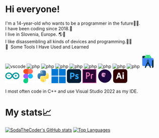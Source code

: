 <h1>Hi everyone!</h1>
I'm a 14-year-old who wants to be a programmer in the future👨‍🦰.  <br>
I have been coding since 2018.📅<br>
I live in Slovenia, Europe. 🌎📍<br>
I like disassembling all kinds of devices and programming.🔧✅<br

<h2> 🚀 &nbsp;Some Tools I Have Used and Learned</h2>
<p align="left">
<img src="https://cdn.jsdelivr.net/gh/devicons/devicon/icons/vscode/vscode-original.svg" alt="vscode" width="45" height="45"/>
<img src="https://upload.wikimedia.org/wikipedia/commons/2/2c/Visual_Studio_Icon_2022.svg" alt="php" width="45" height="45"/>
<img src="https://upload.wikimedia.org/wikipedia/commons/1/19/C_Logo.png" alt="php" width="45" height="45"/>
<img src="https://upload.wikimedia.org/wikipedia/commons/1/18/ISO_C%2B%2B_Logo.svg" alt="php" width="45" height="45"/>
<img src="https://upload.wikimedia.org/wikipedia/commons/d/d5/CSS3_logo_and_wordmark.svg" alt="php" width="45" height="45"/>
<img src="https://upload.wikimedia.org/wikipedia/commons/6/61/HTML5_logo_and_wordmark.svg" alt="php" width="45" height="45"/>
<img src="https://upload.wikimedia.org/wikipedia/commons/6/6a/JavaScript-logo.png" alt="php" width="45" height="45"/>
<img src="https://upload.wikimedia.org/wikipedia/commons/a/ae/Github-desktop-logo-symbol.svg" alt="php" width="45" height="45"/>
<img src="https://upload.wikimedia.org/wikipedia/commons/4/4b/Codeblocks_logo.png" alt="php" width="45" height="45"/>
<img src="https://github.com/devicons/devicon/blob/v2.16.0/icons/androidstudio/androidstudio-original.svg" alt="php" width="45" height="45"/>
<img src="https://github.com/devicons/devicon/blob/v2.16.0/icons/arduino/arduino-original.svg" alt="php" width="45" height=45"/>
<img src="https://github.com/devicons/devicon/blob/v2.16.0/icons/figma/figma-original.svg" alt="php" width="45" height="45"/>
<img src="https://github.com/devicons/devicon/blob/v2.16.0/icons/python/python-original.svg" alt="php" width="45" height=45"/>
<img src="https://github.com/devicons/devicon/blob/v2.16.0/icons/windows11/windows11-original.svg" alt=php" width="45" height="45"/>
<img src="https://github.com/devicons/devicon/blob/v2.16.0/icons/photoshop/photoshop-original.svg" alt="php" width="45" height="45"/>
<img src="https://github.com/devicons/devicon/blob/v2.16.0/icons/premierepro/premierepro-original.svg" alt="php" width="45" height="45"/>
<img src="https://github.com/devicons/devicon/blob/v2.16.0/icons/aftereffects/aftereffects-original.svg" alt="php" width="45" height="45"/>
<img src="https://github.com/devicons/devicon/blob/v2.16.0/icons/illustrator/illustrator-plain.svg" alt="php" width="45" height="45"/>
</p>
<p>I most often code in C++ and use Visual Studio 2022 as my IDE.</p>

<h1>My stats📈</h1>

[![SodaTheCoder's GitHub stats](https://github-readme-stats.vercel.app/api?username=sodathecoder)](https://github.com/anuraghazra/github-readme-stats)
[![Top Languages](https://github-readme-stats.vercel.app/api/top-langs/?username=sodathecoder)](https://github.com/sodathecoder/github-readme-stats)


<!---
SodaTheCoder/SodaTheCoder is a ✨ special ✨ repository because its `README.md` (this file) appears on your GitHub profile.
You can click the Preview link to take a look at your changes.
--->

